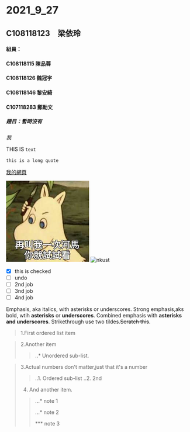 # 2021_9_27

## C108118123　梁依玲

#### 組員：
#### C108118115 陳品蓉
#### C108118126 魏冠宇
#### C108118146 黎安綺
#### C107118283 鄭勛文

##### 題目：暫時沒有
*我*

THIS IS `text`

```
this is a long quote
```

[我的網頁](https://www.nkust.edu.tw/)

![8888](https://github.com/haixiao10/2021_9_27/blob/main/8888.jpg)
![nkust](https://camo.githubusercontent.com/e533e65dceda64bfe36cb9bbb8f28c8a28477ca5215e8a02e6020f3378975b1e/68747470733a2f2f7777772e6e6b7573742e6564752e74772f7661722f66696c652f302f313030302f696d672f3531332f3138323531333839372e706e67)


- [x] this is checked
- [ ] undo
- [ ] 2nd job
- [ ] 3nd job
- [ ] 4nd job

Emphasis, aka italics, with asterisks or underscores.
Strong emphasis,aks bold, wtih **asterisks** or **underscores**.
Combined emphasis with **asterisks and underscores**.
Strikethrough use two tildes.~~Seratch this~~.

> 1.First ordered list item

> 2.Another item
>> ..* Unordered sub-list.

> 3.Actual numbers don't matter,just that it's a number
>> ..1. Ordered sub-list
>> ..2. 2nd
> 4. And another item.
>> ...* note 1
>> 
>> ...* note 2
>> 
>> *** note 3
>> 
